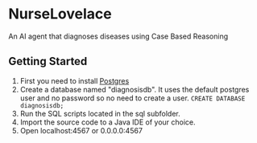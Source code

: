 # NurseLovelace
An AI agent that diagnoses diseases using Case Based Reasoning

## Getting Started
1. First you need to install [Postgres](http://www.postgresql.org "Postgres")
2. Create a database named "diagnosisdb". It uses the default postgres user and no password so no need to create a user.
`CREATE DATABASE diagnosisdb;`
3. Run the SQL scripts located in the sql subfolder.
4. Import the source code to a Java IDE of your choice.
5. Open localhost:4567 or 0.0.0.0:4567
